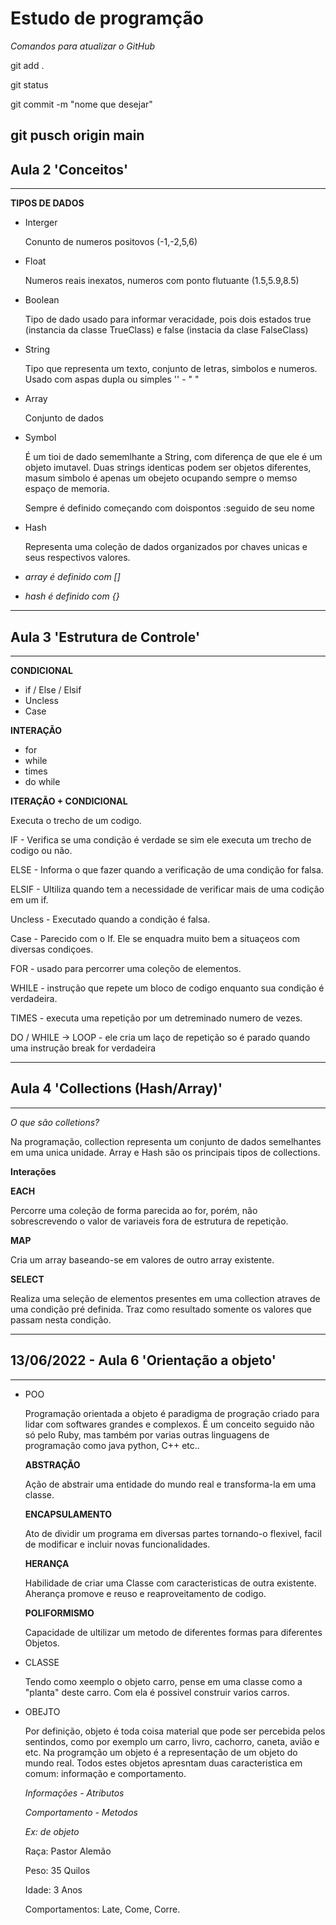 # Estudo de programção 

*Comandos para atualizar o GitHub*

git add .

git status

git commit -m "nome que desejar"

git pusch origin main
----
## Aula 2 'Conceitos'
----

 **TIPOS DE DADOS**

 * Interger

   Conunto de numeros positovos (-1,-2,5,6)

 * Float

   Numeros reais inexatos, numeros com ponto flutuante (1.5,5.9,8.5)

 * Boolean

   Tipo de dado usado para informar veracidade, pois dois estados true (instancia da classe TrueClass) e false (instacia da clase FalseClass)

 * String

   Tipo que representa um texto, conjunto de letras, simbolos e numeros.
   Usado com aspas dupla ou simples '' - " "

 * Array 

   Conjunto de dados

 * Symbol

   É um tioi de dado sememlhante a String, com diferença de que ele é um objeto imutavel.
   Duas strings identicas podem ser objetos diferentes, masum simbolo é apenas um obejeto ocupando sempre o memso espaço de memoria.

   Sempre é definido começando com doispontos :seguido de seu nome

 * Hash

   Representa uma coleção de dados organizados por chaves unicas e seus respectivos valores.

 * *array é definido com []*

 * *hash é definido com {}*
-------
 ## Aula 3 'Estrutura de Controle'
-------
**CONDICIONAL** 

* if / Else / Elsif
* Uncless 
* Case 

**INTERAÇÃO**

* for
* while
* times
* do while

**ITERAÇÃO + CONDICIONAL**

 Executa o trecho de um codigo.

 IF - Verifica se uma condição é verdade se sim ele executa um trecho de codigo ou não.

 ELSE - Informa o que fazer quando a verificação de uma condição for falsa.

 ELSIF - Ultiliza quando tem a necessidade de verificar mais de uma codição em um if.  

 Uncless - Executado quando a condição é falsa.

 Case - Parecido com o If. Ele se enquadra muito bem a situaçeos com diversas condiçoes. 

 FOR - usado para percorrer uma coleçõo de elementos.

 WHILE - instrução que repete um bloco de codigo enquanto sua condição é verdadeira.

 TIMES - executa uma repetição por um detreminado numero de vezes.

 DO / WHILE -> LOOP - ele cria um laço de repetição so é parado quando uma instrução break for verdadeira 

 -------
 ## Aula 4 'Collections (Hash/Array)'
 -------
 *O que são colletions?*

  Na programação, collection representa um conjunto de dados semelhantes em uma unica unidade.
  Array e Hash são os principais tipos de collections.

 **Interações**

 **EACH**

 Percorre uma coleção de forma parecida ao for, porém, não sobrescrevendo o valor de variaveis fora de estrutura de repetição.

 **MAP**

 Cria um array baseando-se em valores de outro array existente.

 **SELECT**
 
 Realiza uma seleção de elementos presentes em uma collection atraves de uma condição pré definida. Traz como resultado somente os valores que passam nesta condição.

-------
 ## 13/06/2022 - Aula 6 'Orientação a objeto'
-------
* POO
  
  Programação orientada a objeto é paradigma de progração criado para lidar com softwares grandes e complexos. É um conceito seguido não só pelo Ruby, mas também por varias outras linguagens de programação como java python, C++ etc..

  **ABSTRAÇÃO**

  Ação de abstrair uma entidade do mundo real e transforma-la em uma classe.

  **ENCAPSULAMENTO**

  Ato de dividir um programa em diversas partes tornando-o flexivel, facil de modificar e incluir novas funcionalidades.

  **HERANÇA**

  Habilidade de criar uma Classe com caracteristicas de outra existente. Aherança promove e reuso e reaproveitamento de codigo. 

  **POLIFORMISMO**

  Capacidade de ultilizar um metodo de diferentes formas para diferentes Objetos. 

* CLASSE

  Tendo como xeemplo o objeto carro, pense em uma classe como a "planta" deste carro. Com ela é possivel construir varios carros. 

* OBEJTO

  Por definição, objeto é toda coisa material que pode ser percebida pelos sentindos, como por exemplo um carro, livro, cachorro, caneta, avião e etc.
  Na programção um objeto é a representação de um objeto do mundo real. 
  Todos estes objetos apresntam duas caracteristica em comum: informação e comportamento. 

  *Informações - Atributos*

  *Comportamento - Metodos*

  *Ex: de objeto*

  Raça: Pastor Alemão

  Peso: 35 Quilos

  Idade: 3 Anos
  
  Comportamentos: Late, Come, Corre.

